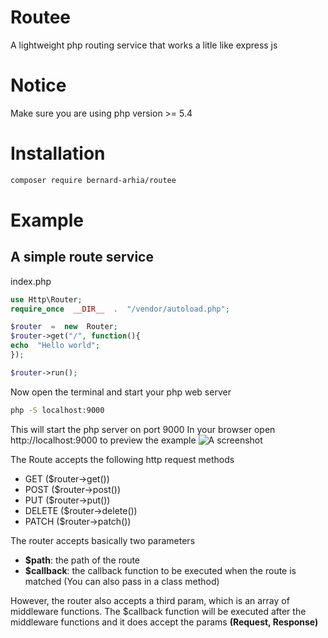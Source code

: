 
# Routee

A lightweight php routing service that works a litle like express js

# Notice

Make sure you are using php version >= 5.4

# Installation

```sh
composer require bernard-arhia/routee
```
# Example

## A simple route service

index.php

```php
use Http\Router;
require_once  __DIR__  .  "/vendor/autoload.php";

$router  =  new  Router;
$router->get("/", function(){
echo  "Hello world";
});

$router->run();
```
Now open the terminal and start your php web server
```sh
php -S localhost:9000
```
This will start the php server on port 9000
 In your browser open http://localhost:9000 to preview the example
![A screenshot](https://res.cloudinary.com/everich1/image/upload/v1655166918/routee/Screenshot_97_xhenc1.png)

The Route accepts the following http request methods
* GET ($router->get())
* POST ($router->post())
* PUT ($router->put())
* DELETE ($router->delete())
* PATCH ($router->patch())
<!-- * HEAD
* OPTIONS -->

The router accepts basically two parameters
* **$path**: the path of the route
* **$callback**: the callback function to be executed when the route is matched (You can also pass in a class method)

However, the router also accepts a third param, which is an array of middleware functions.
The $callback function will be executed after the middleware functions and it does accept the params **(Request, Response)**